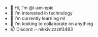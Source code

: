 - 👋 Hi, I’m @i-am-epic
- 👀 I’m interested in technology
- 🌱 I’m currently learning ml
- 💞️ I’m looking to collaborate on anything
- 📫 Discord :- nikkivizzz#3483

<!---
i-am-epic/i-am-epic is a ✨ special ✨ repository because its `README.md` (this file) appears on your GitHub profile.
You can click the Preview link to take a look at your changes.
--->
